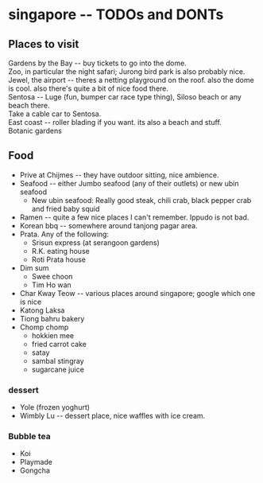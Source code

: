 # singapore -- TODOs and DONTs

## Places to visit
Gardens by the Bay -- buy tickets to go into the dome.  
Zoo, in particular the night safari; Jurong bird park is also probably nice.  
Jewel, the airport -- theres a netting playground on the roof. also the dome is cool. also there's quite a bit of nice food there.  
Sentosa -- Luge (fun, bumper car race type thing), Siloso beach or any beach there.  
Take a cable car to Sentosa.  
East coast -- roller blading if you want. its also a beach and stuff.  
Botanic gardens 


## Food
- Prive at Chijmes -- they have outdoor sitting, nice ambience.    
- Seafood -- either Jumbo seafood (any of their outlets) or new ubin seafood    
    - New ubin seafood: Really good steak, chili crab, black pepper crab and fried baby squid
- Ramen -- quite a few nice places I can't remember. Ippudo is not bad.   
- Korean bbq -- somewhere around tanjong pagar area.  
- Prata. Any of the following:
    - Srisun express (at serangoon gardens)
    - R.K. eating house
    - Roti Prata house
- Dim sum
    - Swee choon 
    - Tim Ho wan
- Char Kway Teow -- various places around singapore; google which one is nice
- Katong Laksa
- Tiong bahru bakery
- Chomp chomp
    - hokkien mee
    - fried carrot cake
    - satay
    - sambal stingray
    - sugarcane juice

### dessert
- Yole (frozen yoghurt)
- Wimbly Lu -- dessert place, nice waffles with ice cream.  

### Bubble tea
- Koi
- Playmade
- Gongcha


